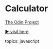 # Calculator
[The Odin Project](https://www.theodinproject.com/)

[:arrow_forward: visit here](https://andrij-kolomijec.github.io/Calculator/)

topics: javascript